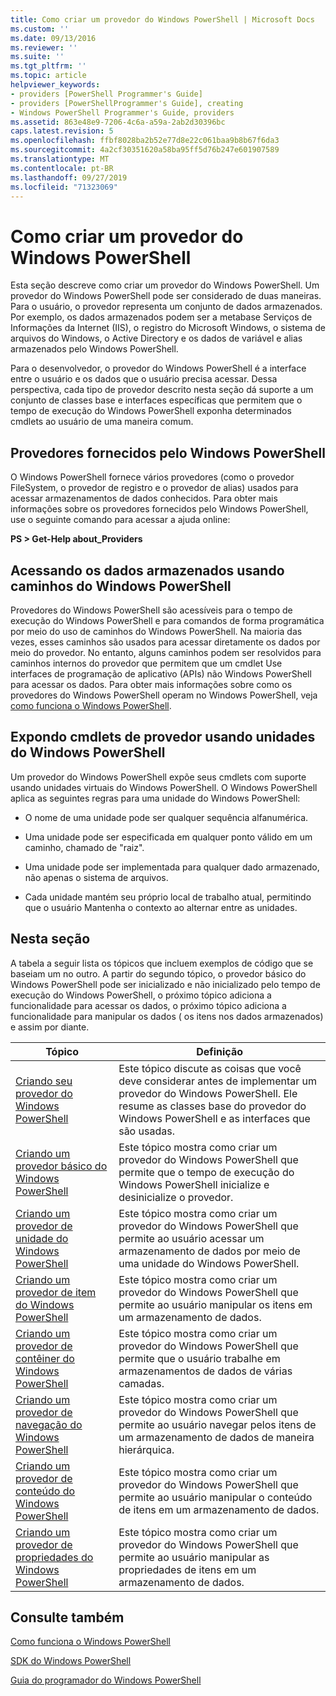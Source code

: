 ```yaml
---
title: Como criar um provedor do Windows PowerShell | Microsoft Docs
ms.custom: ''
ms.date: 09/13/2016
ms.reviewer: ''
ms.suite: ''
ms.tgt_pltfrm: ''
ms.topic: article
helpviewer_keywords:
- providers [PowerShell Programmer's Guide]
- providers [PowerShellProgrammer's Guide], creating
- Windows PowerShell Programmer's Guide, providers
ms.assetid: 863e48e9-7206-4c6a-a59a-2ab2d30396bc
caps.latest.revision: 5
ms.openlocfilehash: ffbf8028ba2b52e77d8e22c061baa9b8b67f6da3
ms.sourcegitcommit: 4a2cf30351620a58ba95ff5d76b247e601907589
ms.translationtype: MT
ms.contentlocale: pt-BR
ms.lasthandoff: 09/27/2019
ms.locfileid: "71323069"
---
```

# <a name="how-to-create-a-windows-powershell-provider"></a>Como criar um provedor do Windows PowerShell

Esta seção descreve como criar um provedor do Windows PowerShell. Um provedor do Windows PowerShell pode ser considerado de duas maneiras. Para o usuário, o provedor representa um conjunto de dados armazenados. Por exemplo, os dados armazenados podem ser a metabase Serviços de Informações da Internet (IIS), o registro do Microsoft Windows, o sistema de arquivos do Windows, o Active Directory e os dados de variável e alias armazenados pelo Windows PowerShell.

Para o desenvolvedor, o provedor do Windows PowerShell é a interface entre o usuário e os dados que o usuário precisa acessar. Dessa perspectiva, cada tipo de provedor descrito nesta seção dá suporte a um conjunto de classes base e interfaces específicas que permitem que o tempo de execução do Windows PowerShell exponha determinados cmdlets ao usuário de uma maneira comum.

## <a name="providers-provided-by-windows-powershell"></a>Provedores fornecidos pelo Windows PowerShell

O Windows PowerShell fornece vários provedores (como o provedor FileSystem, o provedor de registro e o provedor de alias) usados para acessar armazenamentos de dados conhecidos. Para obter mais informações sobre os provedores fornecidos pelo Windows PowerShell, use o seguinte comando para acessar a ajuda online:

**PS > Get-Help about_Providers**

## <a name="accessing-the-stored-data-using-windows-powershell-paths"></a>Acessando os dados armazenados usando caminhos do Windows PowerShell

Provedores do Windows PowerShell são acessíveis para o tempo de execução do Windows PowerShell e para comandos de forma programática por meio do uso de caminhos do Windows PowerShell. Na maioria das vezes, esses caminhos são usados para acessar diretamente os dados por meio do provedor. No entanto, alguns caminhos podem ser resolvidos para caminhos internos do provedor que permitem que um cmdlet Use interfaces de programação de aplicativo (APIs) não Windows PowerShell para acessar os dados. Para obter mais informações sobre como os provedores do Windows PowerShell operam no Windows PowerShell, veja [como funciona o Windows PowerShell](https://msdn.microsoft.com/en-us/ced30e23-10af-4700-8933-49873bd84d58).

## <a name="exposing-provider-cmdlets-using-windows-powershell-drives"></a>Expondo cmdlets de provedor usando unidades do Windows PowerShell

Um provedor do Windows PowerShell expõe seus cmdlets com suporte usando unidades virtuais do Windows PowerShell. O Windows PowerShell aplica as seguintes regras para uma unidade do Windows PowerShell:

- O nome de uma unidade pode ser qualquer sequência alfanumérica.

- Uma unidade pode ser especificada em qualquer ponto válido em um caminho, chamado de "raiz".

- Uma unidade pode ser implementada para qualquer dado armazenado, não apenas o sistema de arquivos.

- Cada unidade mantém seu próprio local de trabalho atual, permitindo que o usuário Mantenha o contexto ao alternar entre as unidades.

## <a name="in-this-section"></a>Nesta seção

A tabela a seguir lista os tópicos que incluem exemplos de código que se baseiam um no outro. A partir do segundo tópico, o provedor básico do Windows PowerShell pode ser inicializado e não inicializado pelo tempo de execução do Windows PowerShell, o próximo tópico adiciona a funcionalidade para acessar os dados, o próximo tópico adiciona a funcionalidade para manipular os dados ( os itens nos dados armazenados) e assim por diante.

|Tópico|Definição|
|-----------|----------------|
|[Criando seu provedor do Windows PowerShell](./designing-your-windows-powershell-provider.md)|Este tópico discute as coisas que você deve considerar antes de implementar um provedor do Windows PowerShell. Ele resume as classes base do provedor do Windows PowerShell e as interfaces que são usadas.|
|[Criando um provedor básico do Windows PowerShell](./creating-a-basic-windows-powershell-provider.md)|Este tópico mostra como criar um provedor do Windows PowerShell que permite que o tempo de execução do Windows PowerShell inicialize e desinicialize o provedor.|
|[Criando um provedor de unidade do Windows PowerShell](./creating-a-windows-powershell-drive-provider.md)|Este tópico mostra como criar um provedor do Windows PowerShell que permite ao usuário acessar um armazenamento de dados por meio de uma unidade do Windows PowerShell.|
|[Criando um provedor de item do Windows PowerShell](./creating-a-windows-powershell-item-provider.md)|Este tópico mostra como criar um provedor do Windows PowerShell que permite ao usuário manipular os itens em um armazenamento de dados.|
|[Criando um provedor de contêiner do Windows PowerShell](./creating-a-windows-powershell-container-provider.md)|Este tópico mostra como criar um provedor do Windows PowerShell que permite que o usuário trabalhe em armazenamentos de dados de várias camadas.|
|[Criando um provedor de navegação do Windows PowerShell](./creating-a-windows-powershell-navigation-provider.md)|Este tópico mostra como criar um provedor do Windows PowerShell que permite ao usuário navegar pelos itens de um armazenamento de dados de maneira hierárquica.|
|[Criando um provedor de conteúdo do Windows PowerShell](./creating-a-windows-powershell-content-provider.md)|Este tópico mostra como criar um provedor do Windows PowerShell que permite ao usuário manipular o conteúdo de itens em um armazenamento de dados.|
|[Criando um provedor de propriedades do Windows PowerShell](./creating-a-windows-powershell-property-provider.md)|Este tópico mostra como criar um provedor do Windows PowerShell que permite ao usuário manipular as propriedades de itens em um armazenamento de dados.|

## <a name="see-also"></a>Consulte também

[Como funciona o Windows PowerShell](https://msdn.microsoft.com/en-us/ced30e23-10af-4700-8933-49873bd84d58)

[SDK do Windows PowerShell](../windows-powershell-reference.md)

[Guia do programador do Windows PowerShell](./windows-powershell-programmer-s-guide.md)
